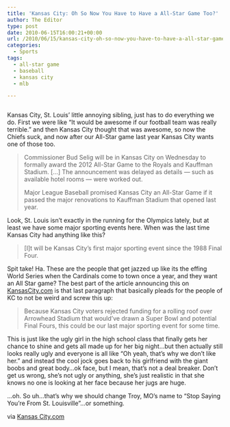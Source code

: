 ```yaml
---
title: 'Kansas City: Oh So Now You Have to Have a All-Star Game Too?'
author: The Editor
type: post
date: 2010-06-15T16:00:21+00:00
url: /2010/06/15/kansas-city-oh-so-now-you-have-to-have-a-all-star-game-too/
categories:
  - Sports
tags:
  - all-star game
  - baseball
  - kansas city
  - mlb

---
```

<img class="alignright size-full wp-image-5028" title="Royals Red Sox Baseball" src="http://media.punchingkitty.com/wordpress/2010/06/capt_ba766f10ad2d4c98b9944e13471ae23e_royals_red_sox_baseball_mack102.jpg?filter=polaroid&w=250" alt="" />

Kansas City, St. Louis&#8217; little annoying sibling, just has to do everything we do. First we were like &#8220;It would be awesome if our football team was really terrible.&#8221; and then Kansas City thought that was awesome, so now the Chiefs suck, and now after our All-Star game last year Kansas City wants one of those too.

> Commissioner Bud Selig will be in Kansas City on Wednesday to formally award the 2012 All-Star Game to the Royals and Kauffman Stadium. [&#8230;] The announcement was delayed as details &#8212; such as available hotel rooms &#8212; were worked out.
> 
> Major League Baseball promised Kansas City an All-Star Game if it passed the major renovations to Kauffman Stadium that opened last year.

Look, St. Louis isn&#8217;t exactly in the running for the Olympics lately, but at least we have some major sporting events here. When was the last time Kansas City had anything like this?

> [I]t will be Kansas City’s first major sporting event since the 1988 Final Four.

Spit take! Ha. These are the people that get jazzed up like its the effing World Series when the Cardinals come to town once a year, and they want an All Star game? The best part of the article announcing this on <a href="http://www.kansascity.com/2010/06/11/2008924/selig-will-visit-kc-next-week.html" target="_blank">KansasCity.com</a> is that last paragraph that basically pleads for the people of KC to not be weird and screw this up:

> Because Kansas City voters rejected funding for a rolling roof over Arrowhead Stadium that would’ve drawn a Super Bowl and potential Final Fours, this could be our last major sporting event for some time.

This is just like the ugly girl in the high school class that finally gets her chance to shine and gets all made up for her big night&#8230;but then actually still looks really ugly and everyone is all like &#8220;Oh yeah, that&#8217;s why we don&#8217;t like her.&#8221; and instead the cool jock goes back to his girlfriend with the giant boobs and great body&#8230;ok face, but I mean, that&#8217;s not a deal breaker. Don&#8217;t get us wrong, she&#8217;s not ugly or anything, she&#8217;s just realistic in that she knows no one is looking at her face because her jugs are huge.

&#8230;oh. So uh&#8230;that&#8217;s why we should change Troy, MO&#8217;s name to &#8220;Stop Saying You&#8217;re From St. Louisville&#8221;&#8230;or something.

via <a href="http://www.kansascity.com/2010/06/11/2008924/selig-will-visit-kc-next-week.html" target="_blank">Kansas City.com</a>